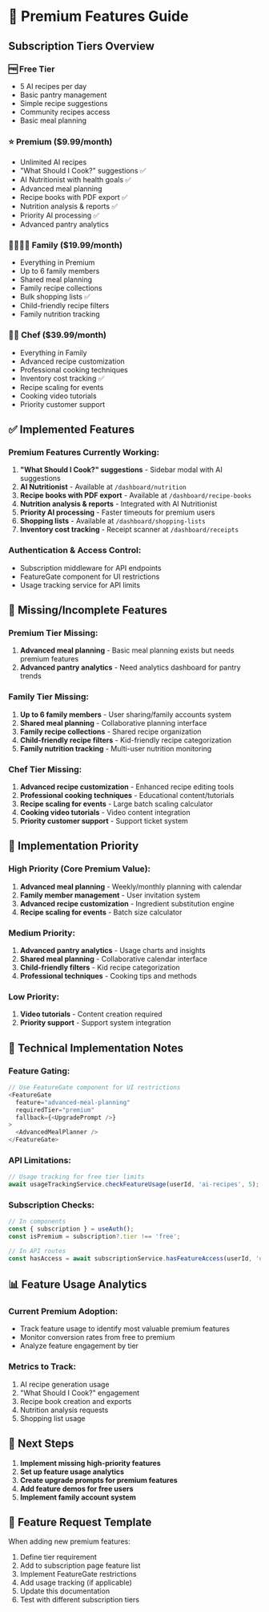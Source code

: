 # 🌟 Premium Features Guide

## Subscription Tiers Overview

### 🆓 Free Tier

- 5 AI recipes per day
- Basic pantry management
- Simple recipe suggestions
- Community recipes access
- Basic meal planning

### ⭐ Premium ($9.99/month)

- Unlimited AI recipes
- "What Should I Cook?" suggestions ✅
- AI Nutritionist with health goals ✅
- Advanced meal planning
- Recipe books with PDF export ✅
- Nutrition analysis & reports ✅
- Priority AI processing ✅
- Advanced pantry analytics

### 👨‍👩‍👧‍👦 Family ($19.99/month)

- Everything in Premium
- Up to 6 family members
- Shared meal planning
- Family recipe collections
- Bulk shopping lists ✅
- Child-friendly recipe filters
- Family nutrition tracking

### 👨‍🍳 Chef ($39.99/month)

- Everything in Family
- Advanced recipe customization
- Professional cooking techniques
- Inventory cost tracking ✅
- Recipe scaling for events
- Cooking video tutorials
- Priority customer support

## ✅ Implemented Features

### Premium Features Currently Working:

1. **"What Should I Cook?" suggestions** - Sidebar modal with AI suggestions
2. **AI Nutritionist** - Available at `/dashboard/nutrition`
3. **Recipe books with PDF export** - Available at `/dashboard/recipe-books`
4. **Nutrition analysis & reports** - Integrated with AI Nutritionist
5. **Priority AI processing** - Faster timeouts for premium users
6. **Shopping lists** - Available at `/dashboard/shopping-lists`
7. **Inventory cost tracking** - Receipt scanner at `/dashboard/receipts`

### Authentication & Access Control:

- Subscription middleware for API endpoints
- FeatureGate component for UI restrictions
- Usage tracking service for API limits

## 🚧 Missing/Incomplete Features

### Premium Tier Missing:

1. **Advanced meal planning** - Basic meal planning exists but needs premium features
2. **Advanced pantry analytics** - Need analytics dashboard for pantry trends

### Family Tier Missing:

1. **Up to 6 family members** - User sharing/family accounts system
2. **Shared meal planning** - Collaborative planning interface
3. **Family recipe collections** - Shared recipe organization
4. **Child-friendly recipe filters** - Kid-friendly recipe categorization
5. **Family nutrition tracking** - Multi-user nutrition monitoring

### Chef Tier Missing:

1. **Advanced recipe customization** - Enhanced recipe editing tools
2. **Professional cooking techniques** - Educational content/tutorials
3. **Recipe scaling for events** - Large batch scaling calculator
4. **Cooking video tutorials** - Video content integration
5. **Priority customer support** - Support ticket system

## 🎯 Implementation Priority

### High Priority (Core Premium Value):

1. **Advanced meal planning** - Weekly/monthly planning with calendar
2. **Family member management** - User invitation system
3. **Advanced recipe customization** - Ingredient substitution engine
4. **Recipe scaling for events** - Batch size calculator

### Medium Priority:

1. **Advanced pantry analytics** - Usage charts and insights
2. **Shared meal planning** - Collaborative calendar interface
3. **Child-friendly filters** - Kid recipe categorization
4. **Professional techniques** - Cooking tips and methods

### Low Priority:

1. **Video tutorials** - Content creation required
2. **Priority support** - Support system integration

## 🔧 Technical Implementation Notes

### Feature Gating:

```typescript
// Use FeatureGate component for UI restrictions
<FeatureGate
  feature="advanced-meal-planning"
  requiredTier="premium"
  fallback={<UpgradePrompt />}
>
  <AdvancedMealPlanner />
</FeatureGate>
```

### API Limitations:

```typescript
// Usage tracking for free tier limits
await usageTrackingService.checkFeatureUsage(userId, 'ai-recipes', 5);
```

### Subscription Checks:

```typescript
// In components
const { subscription } = useAuth();
const isPremium = subscription?.tier !== 'free';

// In API routes
const hasAccess = await subscriptionService.hasFeatureAccess(userId, 'unlimited-recipes');
```

## 📊 Feature Usage Analytics

### Current Premium Adoption:

- Track feature usage to identify most valuable premium features
- Monitor conversion rates from free to premium
- Analyze feature engagement by tier

### Metrics to Track:

1. AI recipe generation usage
2. "What Should I Cook?" engagement
3. Recipe book creation and exports
4. Nutrition analysis requests
5. Shopping list usage

## 🚀 Next Steps

1. **Implement missing high-priority features**
2. **Set up feature usage analytics**
3. **Create upgrade prompts for premium features**
4. **Add feature demos for free users**
5. **Implement family account system**

## 📝 Feature Request Template

When adding new premium features:

1. Define tier requirement
2. Add to subscription page feature list
3. Implement FeatureGate restrictions
4. Add usage tracking (if applicable)
5. Update this documentation
6. Test with different subscription tiers
